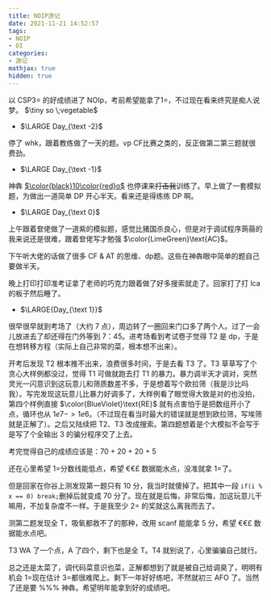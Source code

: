 ```yaml
---
title: NOIP游记
date: 2021-11-21 14:52:57
tags: 
- NOIP
- OI
categories:
- 游记
mathjax: true
hidden: true
---
```


以 CSP3= 的好成绩进了 NOIp，考前希望能拿了1=，不过现在看来终究是痴人说梦。 $\tiny so \;vegetable$



<!-- more -->



- $\LARGE Day_{\text -2}$

停了 whk，跟着教练做了一天的题。vp CF比赛之类的，反正做第二第三题就很费劲。

- $\LARGE Day_{\text -1}$

神犇 [$\color{black}10\color{red}o$](https://www.luogu.com.cn/user/267596) 也停课来~~打击我~~训练了。早上做了一套模拟题，为做出一道简单  DP 开心半天。看来还是得练练 DP 啊。

- $\LARGE Day_{\text 0}$

上午跟着奆佬做了一道紫的模拟题，感觉比猪国杀良心，但是对于调试程序蒟蒻的我来说还是很难，跟着奆佬写才勉强  $\color{LimeGreen}\text{AC}$。

下午听大佬的话做了很多 CF $\&$ AT 的思维、dp题。这些在神犇眼中简单的题自己要做半天。

晚上打印打印准考证拿了老师的巧克力跟着做了好多搜索就走了。回家打了打 lca 的板子然后睡了。

- $\LARGE{Day_{\text  1}}$

很早很早就到考场了（大约 7 点），周边转了一圈回来门口多了两个人。过了一会儿放进去了却还得在门外等到 7：45。进考场看到考试卷子觉得 T2 是 dp，于是在想转移方程（实际上自己非常的菜，根本想不出来）。

开考后发现 T2 根本推不出来，浪费很多时间，于是去看 T3 了。T3 草草写了个贪心大样例都没过，觉得 T1 可做就跑去打 T1 的暴力。暴力调半天才调对，突然灵光一闪意识到这玩意儿和筛质数差不多，于是想着写个欧拉筛（我是沙比吗我）。写完发现这玩意儿比暴力好调多了，大样例看了眼觉得大致是对的也没拍，第四个样例直接 $\color{BlueViolet}\text{RE}$ 就有点害怕于是把数组开小了点，循环也从 $1e7 -> 1e6$。（不过现在看当时最大的错误就是想到欧拉筛，写埃筛就是正解了）。之后又陆续把 T2、T3 改成搜索。第四题想着是个大模拟不会写于是写了个全输出 3 的骗分程序交了上去。

考完觉得自己的成绩应该是：70 + 20 + 20 + 5

还在心里希望 1=分数线能低点，希望 €€£ 数据能水点，没准就拿 1=了。

但是回家在你谷上测发现第一题只有 10 分，我当时就傻掉了。把其中一段 ```if(i % x == 0) break;```删掉后就变成 70 分了。现在就是后悔，非常后悔，加这玩意儿干嘛用，不加复杂度不一样。于是我至少 2= 的奖就这么离我而去了。

测第二题发现全 T，吸氧都救不了的那种，改用 scanf 能能拿 5 分，希望 $€€£$ 数据能水点吧。

T3 WA 了一个点，A 了四个，剩下也是全 T。T4 就别说了，心里骗骗自己就行。

总之还是太菜了，调代码菜意识也菜，正解都想到了就是被自己给调臭了，明明有机会 1=现在估计 3=都很难爬上。剩下一年好好练吧，不然就初三 AFO 了。当然了还是要 $\%\%\%$ 神犇。希望明年能拿到好的成绩吧。
